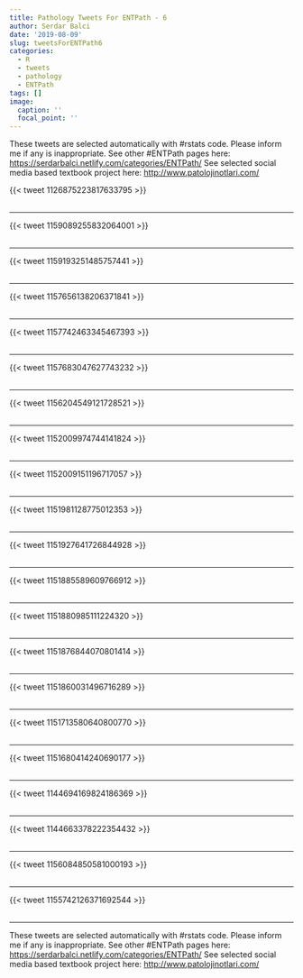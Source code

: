```yaml
---
title: Pathology Tweets For ENTPath - 6
author: Serdar Balci
date: '2019-08-09'
slug: tweetsForENTPath6
categories:
  - R
  - tweets
  - pathology
  - ENTPath
tags: []
image:
  caption: ''
  focal_point: ''
---
```



These tweets are selected automatically with #rstats code. Please inform me if any is inappropriate.
See other #ENTPath pages here: https://serdarbalci.netlify.com/categories/ENTPath/ 
See selected social media based textbook project here: http://www.patolojinotlari.com/

{{< tweet 1126875223817633795 >}}
<br>
<br>
<hr>
{{< tweet 1159089255832064001 >}}
<br>
<br>
<hr>
{{< tweet 1159193251485757441 >}}
<br>
<br>
<hr>
{{< tweet 1157656138206371841 >}}
<br>
<br>
<hr>
{{< tweet 1157742463345467393 >}}
<br>
<br>
<hr>
{{< tweet 1157683047627743232 >}}
<br>
<br>
<hr>
{{< tweet 1156204549121728521 >}}
<br>
<br>
<hr>
{{< tweet 1152009974744141824 >}}
<br>
<br>
<hr>
{{< tweet 1152009151196717057 >}}
<br>
<br>
<hr>
{{< tweet 1151981128775012353 >}}
<br>
<br>
<hr>
{{< tweet 1151927641726844928 >}}
<br>
<br>
<hr>
{{< tweet 1151885589609766912 >}}
<br>
<br>
<hr>
{{< tweet 1151880985111224320 >}}
<br>
<br>
<hr>
{{< tweet 1151876844070801414 >}}
<br>
<br>
<hr>
{{< tweet 1151860031496716289 >}}
<br>
<br>
<hr>
{{< tweet 1151713580640800770 >}}
<br>
<br>
<hr>
{{< tweet 1151680414240690177 >}}
<br>
<br>
<hr>
{{< tweet 1144694169824186369 >}}
<br>
<br>
<hr>
{{< tweet 1144663378222354432 >}}
<br>
<br>
<hr>
{{< tweet 1156084850581000193 >}}
<br>
<br>
<hr>
{{< tweet 1155742126371692544 >}}
<br>
<br>
<hr>


These tweets are selected automatically with #rstats code. Please inform me if any is inappropriate.
See other #ENTPath pages here: https://serdarbalci.netlify.com/categories/ENTPath/ 
See selected social media based textbook project here: http://www.patolojinotlari.com/
